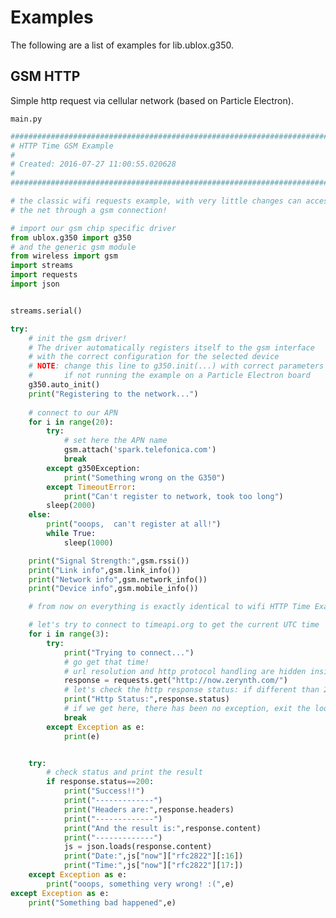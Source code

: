 # Examples

The following are a list of examples for lib.ublox.g350.

## GSM HTTP


Simple http request via cellular network (based on Particle Electron).


```main.py```

```python
################################################################################
# HTTP Time GSM Example
#
# Created: 2016-07-27 11:00:55.020628
#
################################################################################

# the classic wifi requests example, with very little changes can access
# the net through a gsm connection!

# import our gsm chip specific driver
from ublox.g350 import g350
# and the generic gsm module
from wireless import gsm
import streams
import requests
import json


streams.serial()

try:
    # init the gsm driver!
    # The driver automatically registers itself to the gsm interface
    # with the correct configuration for the selected device
    # NOTE: change this line to g350.init(...) with correct parameters
    #       if not running the example on a Particle Electron board
    g350.auto_init()
    print("Registering to the network...")
    
    # connect to our APN
    for i in range(20):
        try:
            # set here the APN name
            gsm.attach('spark.telefonica.com')
            break
        except g350Exception:
            print("Something wrong on the G350")
        except TimeoutError:
            print("Can't register to network, took too long")
        sleep(2000)    
    else:
        print("ooops,  can't register at all!")
        while True:
            sleep(1000)

    print("Signal Strength:",gsm.rssi())
    print("Link info",gsm.link_info())
    print("Network info",gsm.network_info())
    print("Device info",gsm.mobile_info())

    # from now on everything is exactly identical to wifi HTTP Time Example ;)

    # let's try to connect to timeapi.org to get the current UTC time
    for i in range(3):
        try:
            print("Trying to connect...")
            # go get that time!
            # url resolution and http protocol handling are hidden inside the requests module
            response = requests.get("http://now.zerynth.com/")
            # let's check the http response status: if different than 200, something went wrong
            print("Http Status:",response.status)
            # if we get here, there has been no exception, exit the loop
            break
        except Exception as e:
            print(e)


    try:
        # check status and print the result
        if response.status==200:
            print("Success!!")
            print("-------------")
            print("Headers are:",response.headers)
            print("-------------")
            print("And the result is:",response.content)
            print("-------------")
            js = json.loads(response.content)
            print("Date:",js["now"]["rfc2822"][:16])
            print("Time:",js["now"]["rfc2822"][17:])
    except Exception as e:
        print("ooops, something very wrong! :(",e)
except Exception as e:
    print("Something bad happened",e)
```
